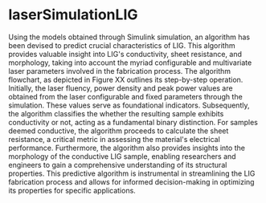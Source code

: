 # laserSimulationLIG
Using the models obtained through Simulink simulation, an algorithm has been devised to predict crucial characteristics of LIG. This algorithm provides valuable insight into LIG's conductivity, sheet resistance, and morphology, taking into account the myriad configurable and multivariate laser parameters involved in the fabrication process. The algorithm flowchart, as depicted in Figure XX outlines its step-by-step operation. Initially, the laser fluency, power density and peak power values are obtained from the laser configurable and fixed parameters through the simulation. These values serve as foundational indicators. Subsequently, the algorithm classifies the whether the resulting sample exhibits conductivity or not, acting as a fundamental binary distinction. For samples deemed conductive, the algorithm proceeds to calculate the sheet resistance, a critical metric in assessing the material's electrical performance. Furthermore, the algorithm also provides insights into the morphology of the conductive LIG sample, enabling researchers and engineers to gain a comprehensive understanding of its structural properties. This predictive algorithm is instrumental in streamlining the LIG fabrication process and allows for informed decision-making in optimizing its properties for specific applications.
